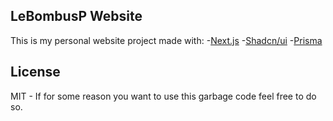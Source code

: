 ## LeBombusP Website

This is my personal website project made with: -[Next.js](https://nextjs.org/) -[Shadcn/ui](https://ui.shadcn.com/) -[Prisma](https://www.prisma.io/)

<!-- And other stuff that i will add in the future -->

## License

MIT - If for some reason you want to use this garbage code feel free to do so.
